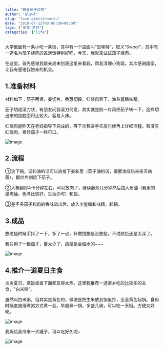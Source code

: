 ```yaml
---
title: "最爱茄子烧肉"
author: "alswl"
slug: "love-qiezishaorou"
date: "2010-07-12T00:00:00+08:00"
tags: ["美食|烹饪"]
categories: ["life"]
---
```


大学里面有一条小吃一条街，其中有一个店面叫"思味特"，取义"Sweet"，其中有一道名为茄子烧肉的盖浇饭特别好吃，今天，我就来试试茄子烧肉。

在这里，首先感谢我娘亲周末到我这里来看我，帮我清理小狗窝，其次感谢国家，让我有感谢我娘亲的机会。

## 1.准备材料

材料如下：茄子两根，姜切片，香葱切段，红烧肉若干，油盐酱糖味精。

茄子切成滚刀状，有朋友问我滚刀何意，其实就是削一片再把茄子转一下，这样切出来的接触面积比较大，容易入味。

红烧肉是昨天在老妈指导下完成的，等下次我亲手实施时候再上详细流程。若没有红烧肉，素炒茄子一样可口。

![image](https://4ocf5n.dijingchao.com/upload_dropbox/201007/qiezirou1.jpg)

## 2.流程

①油下锅，调和油的话可以直接下姜和葱（菜子油的话，需要油烧热来杀灭病菌），翻炒片刻后下茄子。

②大概翻炒4-5分钟左右，可以放肉了，继续翻炒几分钟然后加入酱油（我用的是老抽，色泽比较好，生抽亦可）和盐。

③差不多茄子和肉的香味溢出后，放入少量糖和味精，起锅。

## 3.成品

放老抽时候手抖了一下，多了一点，补救措施是没放盐，不过颜色还是太深了。

我只用了一根茄子，量太少了，蔬菜是会缩水的~~~

![image](https://4ocf5n.dijingchao.com/upload_dropbox/201007/qiezirou2.jpg)

## 4.推介一道夏日主食

炎炎夏日，做饭或者下面都显得太热，这里我推荐一道家乡吃的比较多的主食，"白米粥"。

虽然叫白米粥，但其实是黄色的，做法是把生米放到锅里抄，至金黄色起锅。食用时候直接用煮粥方式煮一会。早晨煮一锅，多盛几碗，可以吃一天哦。方便又好吃。

![image](https://4ocf5n.dijingchao.com/upload_dropbox/201007/mi1.jpg)

我妈给我带来一大罐子，可以吃好久呢~

![image](https://4ocf5n.dijingchao.com/upload_dropbox/201007/mi2.jpg)

